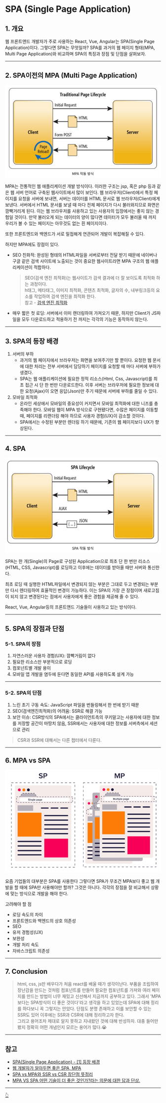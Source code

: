 # SPA (Single Page Application)

## 1. 개요

웹 프론트앤드 개발자가 주로 사용하는 React, Vue, Angular는 SPA(Single Page Application)이다. 그렇다면 SPA는 무엇일까? SPA를 과거의 웹 페이지 형태(MPA, Multi Page Application)와 비교하며 SPA의 특징과 장점 및 단점을 살펴보자.

---

## 2. SPA이전의 MPA (Multi Page Application)

![MPA 동작 방식](../image/ETC/SPA/MPA.png)

MPA는 전통적인 웹 애플리케이션 개발 방식이다. 이러한 구조는 jsp, 혹은 php 등과 같은 웹 서버 언어로 구축된 웹사이트에서 많이 보인다. 웹 브라우저(Client)에서 특정 페이지를 요청을 서버에 보내면, 서버는 데이터를 HTML 문서로 웹 브라우저(Client)에게 보낸다. 서버에서 HTML 문서를 보낼 때 마다 전체 페이지가 다시 불러와지므로 화면은 깜빡거리게 된다. 이는 웹 브라우저를 사용하고 있는 사용자의 입장에서는 좋지 않는 경험일 것이다. 만약 불러오게 되는 데이터의 양이 많다면 데이터가 모두 불러올 때 까지 우리가 볼 수 있는 페이지는 아무것도 없는 흰 페이지이다.

또한 프론트엔드와 백엔드가 서로 밀접해게 연관되어 개발이 복잡해질 수 있다.

하지만 MPA에도 장점이 있다.

- SEO 친화적: 완성된 형태의 HTML파일을 서버로부터 전달 받기 때문에 네이버나 구글 같은 검색 사이트에 노출되는 것이 중요한 웹사이트라면 MPA 구조의 웹 애플리케이션이 적합하다.
  > SEO(검색 엔진 최적화)는 웹사이트가 검색 결과에 더 잘 보이도록 최적화 하는 과정이다.  
  > h태그, 메타태그, 이미지 최적화, 콘텐츠 최적화, 글자의 수, 내부링크등의 요소를 작업하여 검색 엔진을 최적화 한다.  
  > 참고 - [검색 엔진 최적화](https://ko.wikipedia.org/wiki/%EA%B2%80%EC%83%89_%EC%97%94%EC%A7%84_%EC%B5%9C%EC%A0%81%ED%99%94)
- 매우 짧은 첫 로딩: 서버에서 이미 랜더링하여 가져오기 때문, 하지만 Client가 JS파일을 모두 다운로드하고 적용하기 전 까지는 각각의 기능은 동작하지 않는다.

---

## 3. SPA의 등장 배경

1. 서버의 부하
   - 과거의 웹 페이지에서 브라우저는 화면을 보여주기만 할 뿐이다. 요청한 웹 문서에 대한 처리는 전부 서버에서 담당하기 페이지를 요청할 때 마다 서버에 부하가 생겼다.
   - SPA는 웹 애플리케이션에 필요한 정적 리소스(Html, Css, Javascript)를 최초 접근 시 단 한 번만 다운로드한다. 이후 서버는 브라우저에 필요한 정보에 대한 요청(Ajax)이 오면 응답(Json)만 주기 때문에 서버에 부하를 줄일 수 있다.
2. 모바일 최적화
   - 온라인 세상에서 모바일의 중요성이 커지면서 모바일 최적화에 대한 니즈를 충족해야 한다. 모바일 웹이 MPA 방식으로 구현됐다면, 수많은 페이지를 이동할 때, 페이지를 리랜더링 해야 하므로 사용자 경험(UX)이 감소할 것이다.
   - SPA에서는 수정된 부분만 렌더링 하기 때문에, 기존의 웹 페이지보다 UX가 향상된다.

---

## 4. SPA

![SPA 작동 방식](../image/ETC/SPA/SPA.png)

SPA는 한 개(Single)의 Page로 구성된 Application으로 최초 단 한 번만 리소스(HTML, CSS, Javascript)를 로딩하고 이후에는 데이터를 받아올 때만 서버와 통신한다.

최초 로딩 때 실행한 HTML파일에서 변경되지 않는 부분은 그대로 두고 변경되는 부분만 다시 렌더링하여 효율적인 변경이 가능하다. 이는 SPA의 가장 큰 장점이며 새로고침이 되지 않고 변경된다는 점에서 사용자에게 좋은 경험을 제공해 줄 수 있다.

React, Vue, Angular등의 프론트앤드 기술들이 사용하고 있는 방식이다.

---

## 5. SPA의 장점과 단점

### 5-1. SPA의 장점

1. 자연스러운 사용자 경험(UX): 깜빡거림이 없다
2. 필요한 리소스만 부분적으로 로딩
3. 컴포넌트별 개발 용이
4. 모바일 앱 개발을 염두에 둔다면 동일한 API를 사용하도록 설계 가능

---

### 5-2. SPA의 단점

1. 느린 초기 구동 속도: JavaScript 파일을 번들링해서 한 번에 받기 때문
2. SEO(검색엔진최적화)의 어려움: SSR로 해결 가능
3. 보안 이슈: CSR방식의 SPA에서는 클라이언트측의 쿠키말고는 사용자에 대한 정보를 저장할 공간이 마땅치 않음, SSR에서는 사용자에 대한 정보를 서버측에서 세션으로 관리

> CSR과 SSR에 대해서는 다른 챕터에서 다룬다.

---

## 6. MPA vs SPA

![SPA vs MPA](../image/ETC/SPA/SPAvsMPA.png)

요즘 기업들의 대부분은 SPA를 사용한다 그렇다면 SPA가 무조건 MPA보다 좋고 웹 개발을 할 때에 SPA만 사용해야만 할까? 그것은 아니다. 각각의 장점을 잘 비교해서 상황에 맞는 방식으로 개발을 해야 한다.

고려해야 할 점

- 로딩 속도의 차이
- 프론트엔드와 백엔드의 상호 의존성
- SEO
- 유저 경험성(UX)
- 보완성
- 개발 처리 속도
- 자바스크립트 의존성

---

## 7. Conclusion

> html, css, js만 배우다가 처음 react를 배울 때가 생각이난다. 부품을 조립하여 장난감을 만드는 것처럼 컴포넌트를 만들어 필요한 컴포넌트를 가져와 여러 페이지를 만드는 방법이 너무 재밌고 신선해서 지금까지 공부하고 있다. 그래서 'MPA보다는 SPA방식이 더 좋은 것이다'라고 생각을 하고 있었는데 SPA에 대해 정리를 하다보니 꼭 그렇지는 안았다. 단점도 분명 존재하고 이를 보안할 수 있는 SSR도 있어 이후에는 SSR과 CSR에 대해 정리하고자 한다.  
> 그리고 용어조차 제대로 알지 못하고 지내왔던 것에 대해 반성하자. 대충 들어만 봤지 정확히 어떤 개념인지 모르는 용어가 많다.😭

---

## 참고

- [SPA(Single Page Application) - [1] 등장 배경](https://velog.io/@kws60000/SPASingle-Page-Application-1-%EB%93%B1%EC%9E%A5-%EB%B0%B0%EA%B2%BD)
- [웹 개발자가 알아두면 좋은 SPA, MPA](https://seunghyun90.tistory.com/92)
- [SPA vs MPA와 SSR vs CSR 장단점 뜻정리](https://hanamon.kr/spa-mpa-ssr-csr-%EC%9E%A5%EB%8B%A8%EC%A0%90-%EB%9C%BB%EC%A0%95%EB%A6%AC/)
- [MPA VS SPA 어떤 기술이 더 좋은 것인가?라는 의문에 대한 답과 단상.](https://velog.io/@minsu8834/%ED%94%84%EB%A1%A0%ED%8A%B8-%EA%B0%9C%EB%B0%9C%EC%9D%98-%EC%97%AD%EC%82%AC%EB%A5%BC-%ED%86%B5%ED%95%B4-%EC%82%B4%ED%8E%B4-%EB%B3%B8-SPA%EB%9E%80-%EB%AC%B4%EC%97%87%EC%9D%B8%EA%B0%80)

---

[👆](#spa-single-page-application)
